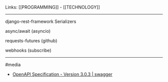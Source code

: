 Links: [[PROGRAMMING]] - [[TECHNOLOGY]]

--- 
django-rest-framework Serializers

async/await (asyncio)

requests-futures (github)

webhooks (subscribe)


--- 
#media 
- [OpenAPI Specification - Version 3.0.3 | swagger ](https://swagger.io/specification/)